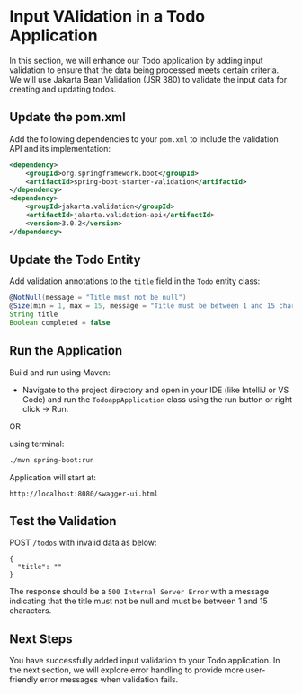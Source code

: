 # Input VAlidation in a Todo Application

In this section, we will enhance our Todo application by adding input validation to ensure that the data being processed meets certain criteria. We will use Jakarta Bean Validation (JSR 380) to validate the input data for creating and updating todos.

## Update the pom.xml

Add the following dependencies to your `pom.xml` to include the validation API and its implementation:

```xml
<dependency>
    <groupId>org.springframework.boot</groupId>
    <artifactId>spring-boot-starter-validation</artifactId>
</dependency>
<dependency>
    <groupId>jakarta.validation</groupId>
    <artifactId>jakarta.validation-api</artifactId>
    <version>3.0.2</version>
</dependency>
```

## Update the Todo Entity

Add validation annotations to the `title` field in the `Todo` entity class:

```groovy
@NotNull(message = "Title must not be null")
@Size(min = 1, max = 15, message = "Title must be between 1 and 15 characters")
String title
Boolean completed = false
```

## Run the Application

Build and run using Maven:

- Navigate to the project directory and open in your IDE (like IntelliJ or VS Code) and run the `TodoappApplication` class using the run button or right click → Run.

OR 

using terminal:

```bash
./mvn spring-boot:run
```

Application will start at:

`http://localhost:8080/swagger-ui.html`

## Test the Validation

POST `/todos` with invalid data as below:

```
{
  "title": ""
}
```

The response should be a `500 Internal Server Error` with a message indicating that the title must not be null and must be between 1 and 15 characters.

## Next Steps

You have successfully added input validation to your Todo application. In the next section, we will explore error handling to provide more user-friendly error messages when validation fails.